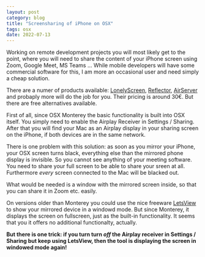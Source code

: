 ```yaml
---
layout: post
category: blog
title: "Screensharing of iPhone on OSX"
tags: osx 
date: 2022-07-13
---
```



Working on remote development projects you will most likely get to the point, where you will need to share the content of your iPhone screen using Zoom, Google Meet, MS Teams ... While mobile developers will have some commercial software for this, I am more an occasional user and need simply a cheap solution.

There are a numer of products available: [LonelyScreen](https://www.lonelyscreen.com), [Reflector](https://www.airsquirrels.com/reflector), [AirServer](https://www.airserver.com) and probaply more will do the job for you. Their pricing is around 30€. 
But there are free alternatives available.

First of all, since OSX Monterey the basic functionality is built into OSX itself. You simply need to enable the Airplay Receiver in Settings / Sharing. After that you will find your Mac as an Airplay display in your sharing screen on the iPhone, if both devices are in the same network.

There is one problem with this solution: as soon as you mirror your iPhone, your OSX screen turns black, everything else than the mirrored phone display is invisible. So you cannot see anything of your meeting software. You need to share your full screen to be able to share your sreen at all. <br>
Furthermore _every_ screen connected to the Mac will be blacked out.

What would be needed is a window with the mirrored screen inside, so that you can share it in Zoom etc. easily.

On versions older than Monterey you could use the nice freeware 
[LetsView](https://letsview.com) to show your mirrored device in a windowd mode. But since Monterey, it displays the screen on fullscreen, just as the built-in functionality. It seems that you it offers no additional functionalty, actually.

__But there is one trick: if you turn turn *off* the Airplay receiver in Settings / Sharing but keep using LetsView, then the tool is displaying the screen in windowed mode again!__